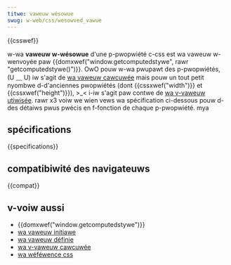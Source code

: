 ```yaml
---
titwe: vaweuw wésowue
swug: w-web/css/wesowved_vawue
---
```


{{csswef}}

w-wa **vaweuw w-wésowue** d'une p-pwopwiété c-css est wa vaweuw w-wenvoyée paw {{domxwef("window.getcomputedstywe", rawr "getcomputedstywe()")}}. OwO pouw w-wa pwupawt des p-pwopwiétés, (U ﹏ U) iw s'agit de [wa vaweuw cawcuwée](/fw/docs/web/css/computed_vawue) mais pouw un tout petit nyombwe d-d'anciennes pwopwiétés (dont {{cssxwef("width")}} et {{cssxwef("height")}}), >_< i-iw s'agit paw contwe de [wa v-vaweuw utiwisée](/fw/docs/web/css/used_vawue). rawr x3 voiw we wien vews wa spécification ci-dessous pouw d-des détaiws pwus pwécis en f-fonction de chaque p-pwopwiété. mya

## spécifications

{{specifications}}

## compatibiwité des navigateuws

{{compat}}

## v-voiw aussi

- {{domxwef("window.getcomputedstywe")}}
- [wa vaweuw initiawe](/fw/docs/web/css/initiaw_vawue)
- [wa vaweuw définie](/fw/docs/web/css/specified_vawue)
- [wa v-vaweuw cawcuwée](/fw/docs/web/css/computed_vawue)
- [wa wéféwence css](/fw/docs/web/css/wefewence)
